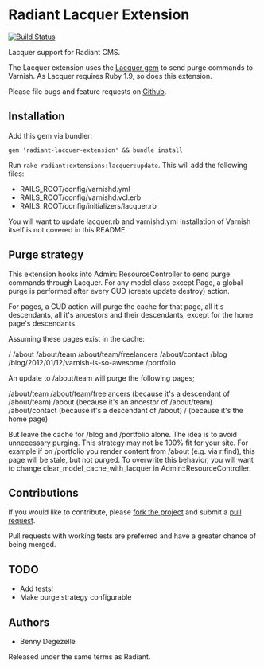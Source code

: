 # Radiant Lacquer Extension

[![Build Status](https://secure.travis-ci.org/radiant/radiant-clipped-extension.png)](http://travis-ci.org/radiant/radiant-clipped-extension)

Lacquer support for Radiant CMS.

The Lacquer extension uses the [Lacquer gem][lacquer] to send purge commands to Varnish. As Lacquer requires Ruby 1.9, so does this extension.

Please file bugs and feature requests on [Github][issues].

[issues]: https://github.com/jomz/radiant-lacquer-extension/issues
[lacquer]: https://github.com/russ/lacquer

## Installation

Add this gem via bundler:

    gem 'radiant-lacquer-extension' && bundle install

Run `rake radiant:extensions:lacquer:update`. This will add the following files:

* RAILS_ROOT/config/varnishd.yml
* RAILS_ROOT/config/varnishd.vcl.erb
* RAILS_ROOT/config/initializers/lacquer.rb

You will want to update lacquer.rb and varnishd.yml
Installation of Varnish itself is not covered in this README.

## Purge strategy

This extension hooks into Admin::ResourceController to send purge commands through Lacquer. For any model class except Page, a global purge is performed after every CUD (create update destroy) action.

For pages, a CUD action will purge the cache for that page, all it's descendants, all it's ancestors and their descendants, except for the home page's descendants.

Assuming these pages exist in the cache:

/
/about
/about/team
/about/team/freelancers
/about/contact
/blog
/blog/2012/01/12/varnish-is-so-awesome
/portfolio

An update to /about/team will purge the following pages;

/about/team
/about/team/freelancers   (because it's a descendant of /about/team)
/about                    (because it's an ancestor of /about/team)
/about/contact            (because it's a descendant of /about)
/                         (because it's the home page)

But leave the cache for /blog and /portfolio alone. The idea is to avoid unnecessary purging. This strategy may not be 100% fit for your site.
For example if on /portfolio you render content from /about (e.g. via r:find), this page will be stale, but not purged.
To overwrite this behavior, you will want to change clear\_model\_cache\_with\_lacquer in Admin::ResourceController.


## Contributions

If you would like to contribute, please [fork the project][fork] and submit a [pull request][pull-request].

[fork]: http://help.github.com/fork-a-repo/
[pull-request]: http://help.github.com/send-pull-requests/

Pull requests with working tests are preferred and have a greater chance of being merged.

## TODO

* Add tests!
* Make purge strategy configurable

## Authors

* Benny Degezelle

Released under the same terms as Radiant.